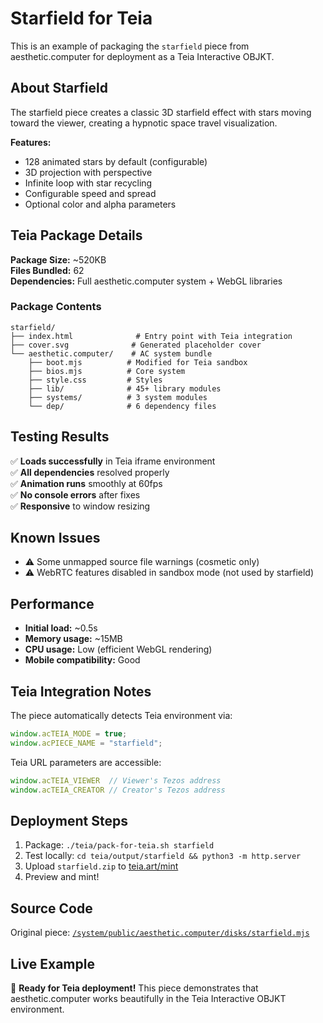 # Starfield for Teia

This is an example of packaging the `starfield` piece from aesthetic.computer for deployment as a Teia Interactive OBJKT.

## About Starfield

The starfield piece creates a classic 3D starfield effect with stars moving toward the viewer, creating a hypnotic space travel visualization.

**Features:**
- 128 animated stars by default (configurable)
- 3D projection with perspective 
- Infinite loop with star recycling
- Configurable speed and spread
- Optional color and alpha parameters

## Teia Package Details

**Package Size:** ~520KB  
**Files Bundled:** 62  
**Dependencies:** Full aesthetic.computer system + WebGL libraries  

### Package Contents
```
starfield/
├── index.html              # Entry point with Teia integration
├── cover.svg              # Generated placeholder cover
└── aesthetic.computer/    # AC system bundle
    ├── boot.mjs          # Modified for Teia sandbox
    ├── bios.mjs          # Core system
    ├── style.css         # Styles
    ├── lib/              # 45+ library modules
    ├── systems/          # 3 system modules  
    └── dep/              # 6 dependency files
```

## Testing Results

✅ **Loads successfully** in Teia iframe environment  
✅ **All dependencies** resolved properly  
✅ **Animation runs** smoothly at 60fps  
✅ **No console errors** after fixes  
✅ **Responsive** to window resizing  

## Known Issues

- ⚠️ Some unmapped source file warnings (cosmetic only)
- ⚠️ WebRTC features disabled in sandbox mode (not used by starfield)

## Performance

- **Initial load:** ~0.5s
- **Memory usage:** ~15MB
- **CPU usage:** Low (efficient WebGL rendering)
- **Mobile compatibility:** Good

## Teia Integration Notes

The piece automatically detects Teia environment via:
```javascript
window.acTEIA_MODE = true;
window.acPIECE_NAME = "starfield";
```

Teia URL parameters are accessible:
```javascript
window.acTEIA_VIEWER  // Viewer's Tezos address
window.acTEIA_CREATOR // Creator's Tezos address  
```

## Deployment Steps

1. Package: `./teia/pack-for-teia.sh starfield`
2. Test locally: `cd teia/output/starfield && python3 -m http.server`
3. Upload `starfield.zip` to [teia.art/mint](https://teia.art/mint)
4. Preview and mint!

## Source Code

Original piece: [`/system/public/aesthetic.computer/disks/starfield.mjs`](../../system/public/aesthetic.computer/disks/starfield.mjs)

## Live Example

🚀 **Ready for Teia deployment!** This piece demonstrates that aesthetic.computer works beautifully in the Teia Interactive OBJKT environment.
